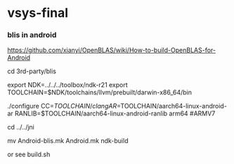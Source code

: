 # vsys-final

### blis in android

https://github.com/xianyi/OpenBLAS/wiki/How-to-build-OpenBLAS-for-Android

  cd 3rd-party/blis

  export NDK=../../../toolbox/ndk-r21
  export TOOLCHAIN=$NDK/toolchains/llvm/prebuilt/darwin-x86_64/bin

  ./configure CC=$TOOLCHAIN/clang AR=$TOOLCHAIN/aarch64-linux-android-ar RANLIB=$TOOLCHAIN/aarch64-linux-android-ranlib arm64 #ARMV7

  cd ../../jni

  mv Android-blis.mk Android.mk
  ndk-build

or see build.sh
